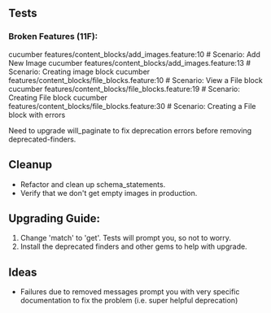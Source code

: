## Tests

### Broken Features (11F):

cucumber features/content_blocks/add_images.feature:10 # Scenario: Add New Image
cucumber features/content_blocks/add_images.feature:13 # Scenario: Creating image block
cucumber features/content_blocks/file_blocks.feature:10 # Scenario: View a File block
cucumber features/content_blocks/file_blocks.feature:19 # Scenario: Creating File block
cucumber features/content_blocks/file_blocks.feature:30 # Scenario: Creating a File block with errors


Need to upgrade will_paginate to fix deprecation errors before removing deprecated-finders.

## Cleanup

* Refactor and clean up schema_statements.
* Verify that we don't get empty images in production.

## Upgrading Guide:

1. Change 'match' to 'get'. Tests will prompt you, so not to worry.
2. Install the deprecated finders and other gems to help with upgrade.


## Ideas

* Failures due to removed messages prompt you with very specific documentation to fix the problem (i.e. super helpful deprecation)
